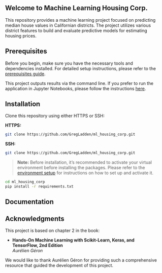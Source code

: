 ## Welcome to Machine Learning Housing Corp.

This repository provides a machine learning project focused on predicting median house values in Californian districts. The project utilizes various district features to build and evaluate predictive models for estimating housing prices.

## Prerequisites

Before you begin, make sure you have the necessary tools and dependencies installed. For detailed setup instructions, please refer to the [prerequisites guide](docs/prerequisites.md).

This project outputs results via the command line. If you prefer to run the application in Jupyter Notebooks, please follow the instructions [here](docs/jupyter_notebooks.md).

## Installation

Clone this repository using either HTTPS or SSH:

**HTTPS:**

```bash
git clone https://github.com/GregLadden/ml_housing_corp.git
```

**SSH:**

```bash
git clone https://github.com/GregLadden/ml_housing_corp.git
```

> **Note:** Before installation, it’s recommended to activate your virtual environment before installing the packages. Please refer to the [environment setup](#) for instructions on how to set up and activate it.

```bash
cd ml_housing_corp
pip install -r requirements.txt
```

## Documentation

## Acknowledgments

This project is based on chapter 2 in the book:

- **Hands-On Machine Learning with Scikit-Learn, Keras, and TensorFlow, 2nd Edition**  
  _Aurélien Géron_

We would like to thank Aurélien Géron for providing such a comprehensive resource that guided the development of this project.
